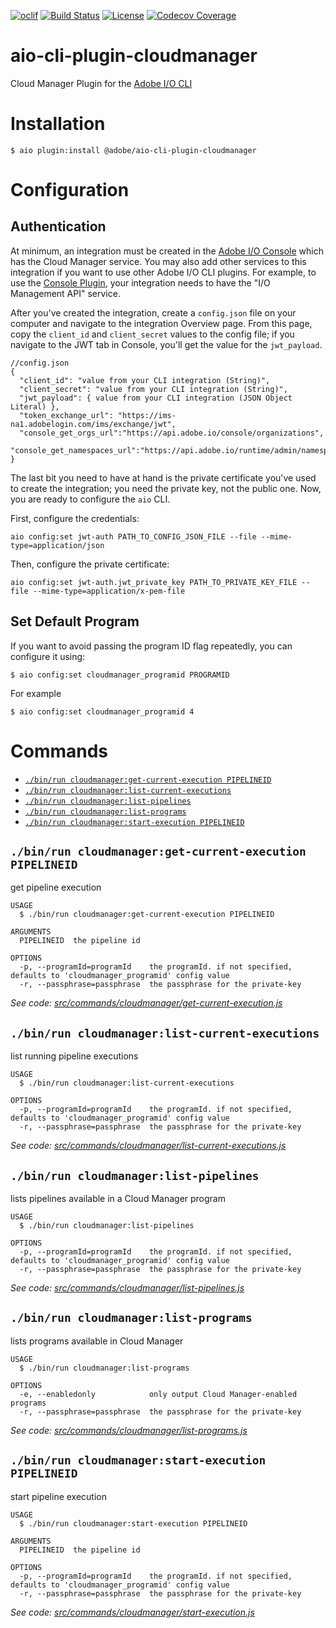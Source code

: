 <!--
Copyright 2019 Adobe. All rights reserved.
This file is licensed to you under the Apache License, Version 2.0 (the "License");
you may not use this file except in compliance with the License. You may obtain a copy
of the License at http://www.apache.org/licenses/LICENSE-2.0

Unless required by applicable law or agreed to in writing, software distributed under
the License is distributed on an "AS IS" BASIS, WITHOUT WARRANTIES OR REPRESENTATIONS
OF ANY KIND, either express or implied. See the License for the specific language
governing permissions and limitations under the License.
-->
[![oclif](https://img.shields.io/badge/cli-oclif-brightgreen.svg)](https://oclif.io)
[![Build Status](https://travis-ci.com/adobe/aio-cli-plugin-cloudmanager.svg?branch=master)](https://travis-ci.com/adobe/aio-cli-plugin-cloudmanager)
[![License](https://img.shields.io/badge/License-Apache%202.0-blue.svg)](https://opensource.org/licenses/Apache-2.0)
[![Codecov Coverage](https://img.shields.io/codecov/c/github/adobe/aio-cli-plugin-cloudmanager/master.svg?style=flat-square)](https://codecov.io/gh/adobe/aio-cli-plugin-cloudmanager/)

# aio-cli-plugin-cloudmanager
Cloud Manager Plugin for the [Adobe I/O CLI](https://github.com/adobe/aio-cli)

# Installation

```sh-session
$ aio plugin:install @adobe/aio-cli-plugin-cloudmanager
```

# Configuration

## Authentication

At minimum, an integration must be created in the [Adobe I/O Console](https://console.adobe.io) which has the Cloud Manager service. You may also add other services to this integration
if you want to use other Adobe I/O CLI plugins. For example, to use the [Console Plugin](https://github.com/adobe/aio-cli-plugin-console/), your integration needs to have the "I/O Management API" service.

After you've created the integration, create a `config.json` file on your computer and navigate to the integration Overview page. From this page, copy the `client_id` and `client_secret` values to the config file; if you navigate to the JWT tab in Console, you'll get the value for the `jwt_payload`.

```
//config.json 
{
  "client_id": "value from your CLI integration (String)",
  "client_secret": "value from your CLI integration (String)",
  "jwt_payload": { value from your CLI integration (JSON Object Literal) },
  "token_exchange_url": "https://ims-na1.adobelogin.com/ims/exchange/jwt",
  "console_get_orgs_url":"https://api.adobe.io/console/organizations",
  "console_get_namespaces_url":"https://api.adobe.io/runtime/admin/namespaces/"
}
```

The last bit you need to have at hand is the private certificate you've used to create the integration; you need the private key, not the public one. Now, you are ready to configure the `aio` CLI.

First, configure the credentials:

```
aio config:set jwt-auth PATH_TO_CONFIG_JSON_FILE --file --mime-type=application/json
```

Then, configure the private certificate:

```
aio config:set jwt-auth.jwt_private_key PATH_TO_PRIVATE_KEY_FILE --file --mime-type=application/x-pem-file
```

## Set Default Program

If you want to avoid passing the program ID flag repeatedly, you can configure it using:

```sh-session
$ aio config:set cloudmanager_programid PROGRAMID
```

For example

```sh-session
$ aio config:set cloudmanager_programid 4
```

# Commands
<!-- commands -->
* [`./bin/run cloudmanager:get-current-execution PIPELINEID`](#bin-run-cloudmanagerget-current-execution-pipelineid)
* [`./bin/run cloudmanager:list-current-executions`](#bin-run-cloudmanagerlist-current-executions)
* [`./bin/run cloudmanager:list-pipelines`](#bin-run-cloudmanagerlist-pipelines)
* [`./bin/run cloudmanager:list-programs`](#bin-run-cloudmanagerlist-programs)
* [`./bin/run cloudmanager:start-execution PIPELINEID`](#bin-run-cloudmanagerstart-execution-pipelineid)

## `./bin/run cloudmanager:get-current-execution PIPELINEID`

get pipeline execution

```
USAGE
  $ ./bin/run cloudmanager:get-current-execution PIPELINEID

ARGUMENTS
  PIPELINEID  the pipeline id

OPTIONS
  -p, --programId=programId    the programId. if not specified, defaults to 'cloudmanager_programid' config value
  -r, --passphrase=passphrase  the passphrase for the private-key
```

_See code: [src/commands/cloudmanager/get-current-execution.js](https://github.com/adobe/aio-cli-plugin-cloudmanager/blob/v0.0.1/src/commands/cloudmanager/get-current-execution.js)_

## `./bin/run cloudmanager:list-current-executions`

list running pipeline executions

```
USAGE
  $ ./bin/run cloudmanager:list-current-executions

OPTIONS
  -p, --programId=programId    the programId. if not specified, defaults to 'cloudmanager_programid' config value
  -r, --passphrase=passphrase  the passphrase for the private-key
```

_See code: [src/commands/cloudmanager/list-current-executions.js](https://github.com/adobe/aio-cli-plugin-cloudmanager/blob/v0.0.1/src/commands/cloudmanager/list-current-executions.js)_

## `./bin/run cloudmanager:list-pipelines`

lists pipelines available in a Cloud Manager program

```
USAGE
  $ ./bin/run cloudmanager:list-pipelines

OPTIONS
  -p, --programId=programId    the programId. if not specified, defaults to 'cloudmanager_programid' config value
  -r, --passphrase=passphrase  the passphrase for the private-key
```

_See code: [src/commands/cloudmanager/list-pipelines.js](https://github.com/adobe/aio-cli-plugin-cloudmanager/blob/v0.0.1/src/commands/cloudmanager/list-pipelines.js)_

## `./bin/run cloudmanager:list-programs`

lists programs available in Cloud Manager

```
USAGE
  $ ./bin/run cloudmanager:list-programs

OPTIONS
  -e, --enabledonly            only output Cloud Manager-enabled programs
  -r, --passphrase=passphrase  the passphrase for the private-key
```

_See code: [src/commands/cloudmanager/list-programs.js](https://github.com/adobe/aio-cli-plugin-cloudmanager/blob/v0.0.1/src/commands/cloudmanager/list-programs.js)_

## `./bin/run cloudmanager:start-execution PIPELINEID`

start pipeline execution

```
USAGE
  $ ./bin/run cloudmanager:start-execution PIPELINEID

ARGUMENTS
  PIPELINEID  the pipeline id

OPTIONS
  -p, --programId=programId    the programId. if not specified, defaults to 'cloudmanager_programid' config value
  -r, --passphrase=passphrase  the passphrase for the private-key
```

_See code: [src/commands/cloudmanager/start-execution.js](https://github.com/adobe/aio-cli-plugin-cloudmanager/blob/v0.0.1/src/commands/cloudmanager/start-execution.js)_
<!-- commandsstop -->
